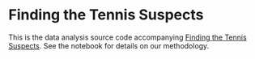 # Finding the Tennis Suspects

This is the data analysis source code accompanying [Finding the Tennis Suspects](https://medium.com/p/c2d9f198c33d). See the notebook for details on our methodology.
